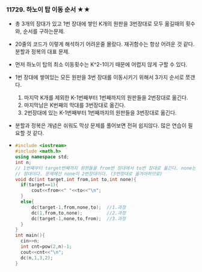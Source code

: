 ### 11729. 하노이 탑 이동 순서 ★★

- 총 3개의 장대가 있고 1번 장대에 쌓인 K개의 원판을 3번장대로 모두 옮길때의 횟수와, 순서를 구하는문제.

- 20줄의 코드가 이렇게 해석하기 어려운줄 몰랐다. 재귀함수는 항상 어려운 것 같다. 분할과 정복의 대표 문제.

- 먼저 하노이 탑의 최소 이동횟수는 K^2-1이기 때문에 어렵지 않게 구할 수 있다.

- 1번 장대에 쌓여있는 모든 원판을 3번 장대롤 이동시키기 위해서 3가지 순서로 쪼갠다.

  1. 마지막 K개를 제외한 K-1번째부터 1번째까지의 원판들을 2번장대로 옮긴다.
  2. 마지막남은 K번째의 막대를 3번장대로 옮긴다.
  3. 2번장대에 있는 K-1번째부터 1번째까지의 원판들을 3번장대로 옮긴다.

- 분할과 정복은 개념은 쉬워도 막상 문제를 풀어보면 전혀 쉽지않다. 많은 연습이 필요할 것 같다.

- ```C++
  #include <iostream>
  #include <math.h>
  using namespace std;
  int n;
  // 1번째부터 target번째까지 원판들을 from번 장대에서 to번 장대로 옮긴다. none는 목표가 아닌
  // 장대이다. 문제에선 none이 2번장대이다. (3번장대로 옮겨야하므로)
  void dc(int target,int from,int to,int none){
  	if(target==1){
  		cout<<from<<" "<<to<<"\n";
  	}
  	else{
  		dc(target-1,from,none,to);  //1.과정
  		dc(1,from,to,none);			//2.과정
  		dc(target-1,none,to,from);	//3.과정
  	}
  }
  int main(){
  	cin>>n;
  	int cnt=pow(2,n)-1;
  	cout<<cnt<<"\n";
  	dc(n,1,3,2);
  }
  ```

  